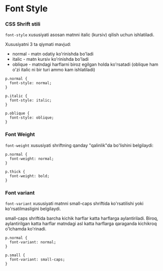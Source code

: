 # Font Style

### CSS Shrift stili <a href="#css-font-stili" id="css-font-stili"></a>

`font-style` xususiyati asosan matnni italic (kursiv) qilish uchun ishlatiladi.

Xususiyatni 3 ta qiymati mavjud:

* normal - matn odatiy ko'rinishda bo'ladi
* italic - matn kursiv ko'rinishda bo'ladi
* oblique - matndagi harflarni biroz egilgan holda ko'rsatadi (oblique ham o'zi italic ni bir turi ammo kam ishlatiladi)

```
p.normal {
  font-style: normal;
}

p.italic {
  font-style: italic;
}

p.oblique {
  font-style: oblique;
}
```

### Font Weight <a href="#font-weight" id="font-weight"></a>

`font-weight` xususiyati shriftning qanday "qalinlik"da bo'lishini belgilaydi:

```
p.normal {
  font-weight: normal;
}

p.thick {
  font-weight: bold;
}
```

### Font variant <a href="#font-variant" id="font-variant"></a>

`font-variant` xususiyati matnni small-caps shriftida ko'rsatilishi yoki ko'rsatilmasligini belgilaydi.

small-caps shriftida barcha kichik harflar katta harflarga aylantiriladi. Biroq, aylantirilgan katta harflar matndagi asl katta harflarga qaraganda kichikroq o'lchamda ko'rinadi.

```
p.normal {
  font-variant: normal;
}

p.small {
  font-variant: small-caps;
}
```
